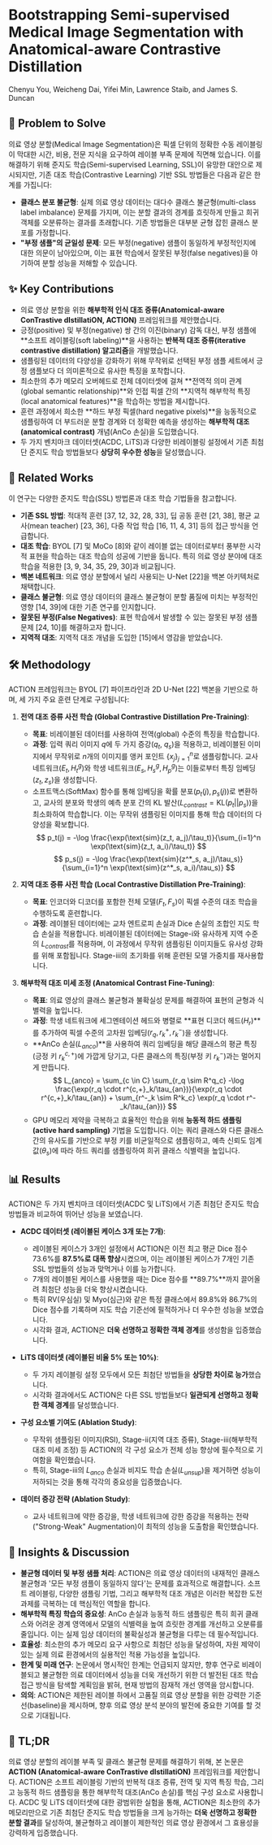 # Bootstrapping Semi-supervised Medical Image Segmentation with Anatomical-aware Contrastive Distillation

Chenyu You, Weicheng Dai, Yifei Min, Lawrence Staib, and James S. Duncan

## 🧩 Problem to Solve

의료 영상 분할(Medical Image Segmentation)은 픽셀 단위의 정확한 수동 레이블링이 막대한 시간, 비용, 전문 지식을 요구하여 레이블 부족 문제에 직면해 있습니다. 이를 해결하기 위해 준지도 학습(Semi-supervised Learning, SSL)이 유망한 대안으로 제시되지만, 기존 대조 학습(Contrastive Learning) 기반 SSL 방법들은 다음과 같은 한계를 가집니다:

* **클래스 분포 불균형**: 실제 의료 영상 데이터는 대다수 클래스 불균형(multi-class label imbalance) 문제를 가지며, 이는 분할 결과의 경계를 흐릿하게 만들고 희귀 객체를 오분류하는 결과를 초래합니다. 기존 방법들은 대부분 균형 잡힌 클래스 분포를 가정합니다.
* **"부정 샘플"의 균일성 문제**: 모든 부정(negative) 샘플이 동일하게 부정적인지에 대한 의문이 남아있으며, 이는 표현 학습에서 잘못된 부정(false negatives)을 야기하여 분할 성능을 저해할 수 있습니다.

## ✨ Key Contributions

* 의료 영상 분할을 위한 **해부학적 인식 대조 증류(Anatomical-aware ConTrastive dIstillatiON, ACTION)** 프레임워크를 제안했습니다.
* 긍정(positive) 및 부정(negative) 쌍 간의 이진(binary) 감독 대신, 부정 샘플에 **소프트 레이블링(soft labeling)**을 사용하는 **반복적 대조 증류(iterative contrastive distillation) 알고리즘**을 개발했습니다.
* 샘플링된 데이터의 다양성을 강화하기 위해 무작위로 선택된 부정 샘플 세트에서 긍정 샘플보다 더 의미론적으로 유사한 특징을 포착합니다.
* 최소한의 추가 메모리 오버헤드로 전체 데이터셋에 걸쳐 **전역적 의미 관계(global semantic relationship)**와 인접 픽셀 간의 **지역적 해부학적 특징(local anatomical features)**을 학습하는 방법을 제시합니다.
* 훈련 과정에서 희소한 **하드 부정 픽셀(hard negative pixels)**을 능동적으로 샘플링하여 더 부드러운 분할 경계와 더 정확한 예측을 생성하는 **해부학적 대조(anatomical contrast)** 개념(AnCo 손실)을 도입했습니다.
* 두 가지 벤치마크 데이터셋(ACDC, LiTS)과 다양한 비레이블링 설정에서 기존 최첨단 준지도 학습 방법들보다 **상당히 우수한 성능**을 달성했습니다.

## 📎 Related Works

이 연구는 다양한 준지도 학습(SSL) 방법론과 대조 학습 기법들을 참고합니다.

* **기존 SSL 방법**: 적대적 훈련 [37, 12, 32, 28, 33], 딥 공동 훈련 [21, 38], 평균 교사(mean teacher) [23, 36], 다중 작업 학습 [16, 11, 4, 31] 등의 접근 방식을 언급합니다.
* **대조 학습**: BYOL [7] 및 MoCo [8]와 같이 레이블 없는 데이터로부터 풍부한 시각적 표현을 학습하는 대조 학습의 성공에 기반을 둡니다. 특히 의료 영상 분야에 대조 학습을 적용한 [3, 9, 34, 35, 29, 30]과 비교됩니다.
* **백본 네트워크**: 의료 영상 분할에서 널리 사용되는 U-Net [22]을 백본 아키텍처로 채택합니다.
* **클래스 불균형**: 의료 영상 데이터의 클래스 불균형이 분할 품질에 미치는 부정적인 영향 [14, 39]에 대한 기존 연구를 인지합니다.
* **잘못된 부정(False Negatives)**: 표현 학습에서 발생할 수 있는 잘못된 부정 샘플 문제 [24, 10]를 해결하고자 합니다.
* **지역적 대조**: 지역적 대조 개념을 도입한 [15]에서 영감을 받았습니다.

## 🛠️ Methodology

ACTION 프레임워크는 BYOL [7] 파이프라인과 2D U-Net [22] 백본을 기반으로 하며, 세 가지 주요 훈련 단계로 구성됩니다:

1. **전역 대조 증류 사전 학습 (Global Contrastive Distillation Pre-Training)**:
    * **목표**: 비레이블된 데이터를 사용하여 전역(global) 수준의 특징을 학습합니다.
    * **과정**: 입력 쿼리 이미지 $q$에 두 가지 증강($q_t$, $q_s$)을 적용하고, 비레이블된 이미지에서 무작위로 $n$개의 이미지를 앵커 포인트 $\{x_j\}^n_{j=1}$로 샘플링합니다. 교사 네트워크($E_t, H^g_t$)와 학생 네트워크($E_s, H^g_s, H^g_p$)는 이들로부터 특징 임베딩($z_t, z_s$)을 생성합니다.
    * 소프트맥스(SoftMax) 함수를 통해 임베딩을 확률 분포($p_t(j), p_s(j)$)로 변환하고, 교사의 분포와 학생의 예측 분포 간의 KL 발산($L_{contrast} = \text{KL}(p_t || p_s)$)을 최소화하여 학습합니다. 이는 무작위 샘플링된 이미지를 통해 학습 데이터의 다양성을 확보합니다.
    $$ p_t(j) = -\log \frac{\exp(\text{sim}(z_t, a_j)/\tau_t)}{\sum_{i=1}^n \exp(\text{sim}(z_t, a_i)/\tau_t)} $$
    $$ p_s(j) = -\log \frac{\exp(\text{sim}(z^*_s, a_j)/\tau_s)}{\sum_{i=1}^n \exp(\text{sim}(z^*_s, a_i)/\tau_s)} $$

2. **지역 대조 증류 사전 학습 (Local Contrastive Distillation Pre-Training)**:
    * **목표**: 인코더와 디코더를 포함한 전체 모델($F_t, F_s$)이 픽셀 수준의 대조 학습을 수행하도록 훈련합니다.
    * **과정**: 레이블된 데이터에는 교차 엔트로피 손실과 Dice 손실의 조합인 지도 학습 손실을 적용합니다. 비레이블된 데이터에는 Stage-i와 유사하게 지역 수준의 $L_{contrast}$를 적용하며, 이 과정에서 무작위 샘플링된 이미지들도 유사성 강화를 위해 포함됩니다. Stage-iii의 초기화를 위해 훈련된 모델 가중치를 재사용합니다.

3. **해부학적 대조 미세 조정 (Anatomical Contrast Fine-Tuning)**:
    * **목표**: 의료 영상의 클래스 불균형과 불확실성 문제를 해결하여 표현의 균형과 식별력을 높입니다.
    * **과정**: 학생 네트워크에 세그멘테이션 헤드와 병렬로 **표현 디코더 헤드($H_r$)**를 추가하여 픽셀 수준의 고차원 임베딩($r_q, r^+_k, r^-_k$)을 생성합니다.
    * **AnCo 손실($L_{anco}$)**을 사용하여 쿼리 임베딩을 해당 클래스의 평균 특징(긍정 키 $r^{c,+}_k$)에 가깝게 당기고, 다른 클래스의 특징(부정 키 $r^-_k$)과는 멀어지게 만듭니다.
    $$ L_{anco} = \sum_{c \in C} \sum_{r_q \sim R^q_c} -\log \frac{\exp(r_q \cdot r^{c,+}_k/\tau_{an})}{\exp(r_q \cdot r^{c,+}_k/\tau_{an}) + \sum_{r^-_k \sim R^k_c} \exp(r_q \cdot r^-_k/\tau_{an})} $$
    * GPU 메모리 제약을 극복하고 효율적인 학습을 위해 **능동적 하드 샘플링(active hard sampling)** 기법을 도입합니다. 이는 쿼리 클래스와 다른 클래스 간의 유사도를 기반으로 부정 키를 비균일적으로 샘플링하고, 예측 신뢰도 임계값($\theta_s$)에 따라 하드 쿼리를 샘플링하여 희귀 클래스 식별력을 높입니다.

## 📊 Results

ACTION은 두 가지 벤치마크 데이터셋(ACDC 및 LiTS)에서 기존 최첨단 준지도 학습 방법들과 비교하여 뛰어난 성능을 보였습니다.

* **ACDC 데이터셋 (레이블된 케이스 3개 또는 7개)**:
  * 레이블된 케이스가 3개인 설정에서 ACTION은 이전 최고 평균 Dice 점수 73.6%를 **87.5%로 대폭 향상**시켰으며, 이는 레이블된 케이스가 7개인 기존 SSL 방법들의 성능과 맞먹거나 이를 능가합니다.
  * 7개의 레이블된 케이스를 사용했을 때는 Dice 점수를 **89.7%**까지 끌어올려 최첨단 성능을 더욱 향상시켰습니다.
  * 특히 RV(우심실) 및 Myo(심근)와 같은 특정 클래스에서 89.8%와 86.7%의 Dice 점수를 기록하며 지도 학습 기준선에 필적하거나 더 우수한 성능을 보였습니다.
  * 시각화 결과, ACTION은 **더욱 선명하고 정확한 객체 경계**를 생성함을 입증했습니다.

* **LiTS 데이터셋 (레이블된 비율 5% 또는 10%)**:
  * 두 가지 레이블링 설정 모두에서 모든 최첨단 방법들을 **상당한 차이로 능가**했습니다.
  * 시각화 결과에서도 ACTION은 다른 SSL 방법들보다 **일관되게 선명하고 정확한 객체 경계**를 달성했습니다.

* **구성 요소별 기여도 (Ablation Study)**:
  * 무작위 샘플링된 이미지(RSI), Stage-ii(지역 대조 증류), Stage-iii(해부학적 대조 미세 조정) 등 ACTION의 각 구성 요소가 전체 성능 향상에 필수적으로 기여함을 확인했습니다.
  * 특히, Stage-iii의 $L_{anco}$ 손실과 비지도 학습 손실($L_{unsup}$)을 제거하면 성능이 저하되는 것을 통해 각각의 중요성을 입증했습니다.

* **데이터 증강 전략 (Ablation Study)**:
  * 교사 네트워크에 약한 증강을, 학생 네트워크에 강한 증강을 적용하는 전략("Strong-Weak" Augmentation)이 최적의 성능을 도출함을 확인했습니다.

## 🧠 Insights & Discussion

* **불균형 데이터 및 부정 샘플 처리**: ACTION은 의료 영상 데이터의 내재적인 클래스 불균형과 '모든 부정 샘플이 동일하지 않다'는 문제를 효과적으로 해결합니다. 소프트 레이블링, 다양한 샘플링 기법, 그리고 해부학적 대조 개념은 이러한 복잡한 도전 과제를 극복하는 데 핵심적인 역할을 합니다.
* **해부학적 특징 학습의 중요성**: AnCo 손실과 능동적 하드 샘플링은 특히 희귀 클래스와 어려운 경계 영역에서 모델의 식별력을 높여 흐릿한 경계를 개선하고 오분류를 줄입니다. 이는 실제 임상 데이터의 불확실성과 불균형을 다루는 데 필수적입니다.
* **효율성**: 최소한의 추가 메모리 요구 사항으로 최첨단 성능을 달성하여, 자원 제약이 있는 실제 의료 환경에서의 실용적인 적용 가능성을 높입니다.
* **한계 및 미래 연구**: 논문에서 명시적인 한계는 언급되지 않지만, 향후 연구로 비레이블되고 불균형한 의료 데이터에서 성능을 더욱 개선하기 위한 더 발전된 대조 학습 접근 방식을 탐색할 계획임을 밝혀, 현재 방법의 잠재적 개선 영역을 암시합니다.
* **의의**: ACTION은 제한된 레이블 하에서 고품질 의료 영상 분할을 위한 강력한 기준선(baseline)을 제시하며, 향후 의료 영상 분석 분야의 발전에 중요한 기여를 할 것으로 기대됩니다.

## 📌 TL;DR

의료 영상 분할의 레이블 부족 및 클래스 불균형 문제를 해결하기 위해, 본 논문은 **ACTION (Anatomical-aware ConTrastive dIstillatiON)** 프레임워크를 제안합니다. ACTION은 소프트 레이블링 기반의 반복적 대조 증류, 전역 및 지역 특징 학습, 그리고 능동적 하드 샘플링을 통한 해부학적 대조(AnCo 손실)를 핵심 구성 요소로 사용합니다. ACDC 및 LiTS 데이터셋에 대한 광범위한 실험을 통해, ACTION은 최소한의 추가 메모리만으로 기존 최첨단 준지도 학습 방법들을 크게 능가하는 **더욱 선명하고 정확한 분할 결과**를 달성하여, 불균형하고 레이블이 제한적인 의료 영상 환경에서 그 효용성을 강력하게 입증했습니다.
